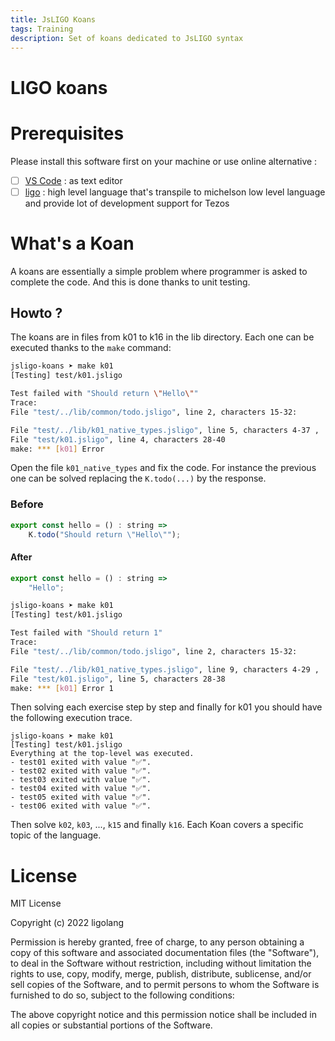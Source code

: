 ```yaml
---
title: JsLIGO Koans
tags: Training
description: Set of koans dedicated to JsLIGO syntax
---
```


# LIGO koans

# Prerequisites

Please install this software first on your machine or use online alternative : 

- [ ] [VS Code](https://code.visualstudio.com/download) : as text editor
- [ ] [ligo](https://ligolang.org/docs/intro/installation/) : high level language that's transpile to michelson low level language and provide lot of development support for Tezos

# What's a Koan

A koans are essentially a simple problem where programmer is asked to 
complete the code. And this is done thanks to unit testing.

## Howto ?

The koans are in files from k01 to k16 in the lib directory.
Each one can be executed thanks to the `make` command:

```sh
jsligo-koans ➤ make k01
[Testing] test/k01.jsligo

Test failed with "Should return \"Hello\""
Trace:
File "test/../lib/common/todo.jsligo", line 2, characters 15-32:

File "test/../lib/k01_native_types.jsligo", line 5, characters 4-37 ,
File "test/k01.jsligo", line 4, characters 28-40
make: *** [k01] Error 
```

Open the file `k01_native_types` and fix the code. For instance the previous 
one can be solved replacing the `K.todo(...)` by the response.

### Before

```javascript
export const hello = () : string => 
    K.todo("Should return \"Hello\"");
```

#### After

```javascript
export const hello = () : string => 
    "Hello";
```

```sh
jsligo-koans ➤ make k01
[Testing] test/k01.jsligo

Test failed with "Should return 1"
Trace:
File "test/../lib/common/todo.jsligo", line 2, characters 15-32:

File "test/../lib/k01_native_types.jsligo", line 9, characters 4-29 ,
File "test/k01.jsligo", line 5, characters 28-38
make: *** [k01] Error 1
```

Then solving each exercise step by step and finally for k01 you should 
have the following execution trace.

```
jsligo-koans ➤ make k01
[Testing] test/k01.jsligo
Everything at the top-level was executed.
- test01 exited with value "✅".
- test02 exited with value "✅".
- test03 exited with value "✅".
- test04 exited with value "✅".
- test05 exited with value "✅".
- test06 exited with value "✅".
```

Then solve `k02`, `k03`, ..., `k15` and finally `k16`. Each Koan covers a
specific topic of the language.

# License

MIT License

Copyright (c) 2022 ligolang

Permission is hereby granted, free of charge, to any person obtaining a copy
of this software and associated documentation files (the "Software"), to deal
in the Software without restriction, including without limitation the rights
to use, copy, modify, merge, publish, distribute, sublicense, and/or sell
copies of the Software, and to permit persons to whom the Software is
furnished to do so, subject to the following conditions:

The above copyright notice and this permission notice shall be included in all
copies or substantial portions of the Software.
